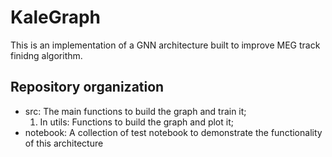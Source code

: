 # KaleGraph

This is an implementation of a GNN architecture
built to improve MEG track finidng algorithm.


## Repository organization

- src: The main functions to build the graph and train it;
  1. In utils: Functions to build the graph and plot it;
- notebook: A collection of test notebook to demonstrate the functionality of this architecture

